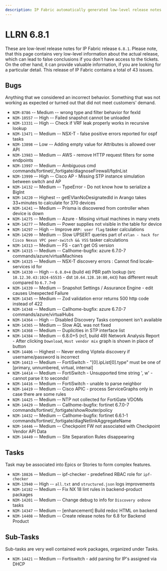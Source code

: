 ```yaml
---
description: IP Fabric automatically generated low-level release notes for version 6.8.1.
---
```


# LLRN 6.8.1

These are low-level release notes for IP Fabric release `6.8.1`. Please note, that this page contains very low-level information about the actual release, which can lead to false conclusions if you don't have access to the tickets. On the other hand, it can provide valuable information, if you are looking for a particular detail. This release of IP Fabric contains a total of 43 issues.

## Bugs

Anything that we considered an incorrect behavior. Something that was not working as expected or turned out that did not meet customers' demand.

- `NIM-8786` -- Medium -- wrong type and filter behavior for fexId
- `NIM-10557` -- High -- Failed snapshot cannot be unloaded
- `NIM-13331` -- High -- Check if VRF leak properly works in recursive lookup
- `NIM-13471` -- Medium -- NSX-T - false positive errors reported for ospf tasks
- `NIM-13898` -- Low -- Adding empty value for Attributes is allowed over API
- `NIM-13983` -- Medium -- AWS - remove HTTP request filters for some endpoints
- `NIM-13997` -- Medium -- Ambiguous cmd commands/fortinet/_fortigate/diagnoseFirewall/fqdnList
- `NIM-13999` -- High -- Cisco AP - Missing STP instance simulation between switch and AP
- `NIM-14132` -- Medium -- TypeError - Do not know how to serialize a BigInt
- `NIM-14220` -- Highest -- getEVlanNoDesignatedId in Arango takes 33+minutes to calculate for 370 devices
- `NIM-14241` -- Medium -- Prisma is discovered from controller when device is down
- `NIM-14275` -- Medium -- Azure - Missing virtual machines in many vnets
- `NIM-14277` -- Medium -- Power supplies not visible in the table for device
- `NIM-14297` -- High -- Improve `ARP: user flag` tasker calculations
- `NIM-14299` -- Medium -- Slow UPSERT queries part of `eVlan - hack for Cisco Nexus VPC peer-switch && VSS` tasker calculations
- `NIM-14313` -- Medium -- FS - can't get OS version
- `NIM-14315` -- Medium -- Callhome-bugfix: azure 6.7.0-7 commands/azure/virtualMachines
- `NIM-14325` -- Medium -- NSX-T discovery errors : Cannot find locale-services id for <T0 router name>
- `NIM-14330` -- High -- `6.8.0+4` (build `40`) PBR path lookup (src `10.12.30.43:1024-65535` - dst `10.64.128.10:80,443`) has different result compared to `6.7.7+0`
- `NIM-14339` -- Medium -- Snapshot Settings / Assurance Engine - edit causes Unexpected Failure
- `NIM-14345` -- Medium -- Zod validation error returns 500 http code instead of 422
- `NIM-14348` -- Medium -- Callhome-bugfix: azure 6.7.0-7 commands/azure/virtualHubs
- `NIM-14364` -- High -- Disabled Discovery Tasks component isn't available
- `NIM-14365` -- Medium -- Slow AQL was not fixed
- `NIM-14368` -- Medium -- Duplicities in STP interface list
- `NIM-14384` -- Medium -- 6.8.0+5 (rc1, build 49) Network Analysis Report - After clicking `Download`, `Host vendor mix` graph is shown in place of button
- `NIM-14406` -- Highest -- Never ending Viptela discovery if username/password is incorrect
- `NIM-14413` -- Medium -- FortiSwitch - "[0].ipList[0].type" must be one of [primary, unnumbered, virtual, internal]
- `NIM-14414` -- Medium -- FortiSwitch - Unsupported time string ', w' - cannot parse it to seconds!
- `NIM-14416` -- Medium -- FortiSwitch - unable to parse neighbor
- `NIM-14419` -- Medium -- Cisco APIC - process ServiceGraphs only in case there are some rules
- `NIM-14425` -- Medium -- NTP not collected for FortiGate VDOMs
- `NIM-14429` -- Medium -- Callhome-bugfix: fortinet 6.7.0-7 commands/fortinet/_fortigate/showRouter/policy
- `NIM-14432` -- Medium -- Callhome-bugfix: fortinet 6.6.1-1 commands/fortinet/_fortigate/diagNetlinkAggregateName
- `NIM-14446` -- Medium -- Checkpoint FW not associated with Checkpoint Vendor API Data
- `NIM-14449` -- Medium -- Site Separation Rules disappearing

## Tasks

Task may be associated into Epics or Stories to form complex features.

- `NIM-10826` -- Medium -- ipf-checker - predefined RBAC role for `ipf-checker`
- `NIM-13940` -- High -- `all.txt` and `structured.json` logs improvements
- `NIM-14182` -- Medium -- Fix NX 18 lint rules in backend-product packages
- `NIM-14201` -- Medium -- Change debug to info for `Discovery onDone` tasks
- `NIM-14347` -- Medium -- [enhancement] Build redoc HTML on backend
- `NIM-14408` -- Medium -- Create release notes for 6.8 for Backend Product

## Sub-Tasks

Sub-tasks are very well contained work packages, organized under Tasks.

- `NIM-14421` -- Medium -- Fortiswitch - add parsing for IP's assigned via DHCP
